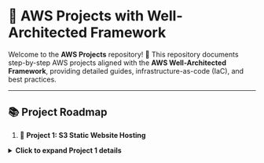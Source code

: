 # 🚀 AWS Projects with Well-Architected Framework

Welcome to the **AWS Projects** repository! 🎯 This repository documents step-by-step AWS projects aligned with the **AWS Well-Architected Framework**, providing detailed guides, infrastructure-as-code (IaC), and best practices.

---

## 📚 Project Roadmap

1. 🔽 **Project 1: S3 Static Website Hosting**  
<details>
<summary><strong>Click to expand Project 1 details</strong></summary>

### 🚀 **Project Overview**
In this project, we build a **static website** hosted on **Amazon S3**, accessible via a public endpoint.

---

### 📝 **1.1 Create Your S3 Static Website**
*Reference: [Enabling website hosting](https://docs.aws.amazon.com/AmazonS3/latest/userguide/EnableWebsiteHosting.html).*

1. **Access the S3 Console**
   - Sign in to the [AWS Management Console](https://console.aws.amazon.com/s3/).
   - In the left navigation pane, choose **General purpose buckets**.

2. **Create Your Bucket**
   - Give your bucket a unique name and create it with **Default** values. Do not change anything for now.

3. **Enable Static Website Hosting**
   - Go to the **Properties** tab of the bucket.
   - Under **Static website hosting**, choose **Edit**.
   - Select **Use this bucket to host a website**.
   - Under **Static website hosting**, toggle **Enable**.

4. **Configure Index and Error Documents**
   - **Index Document:** Enter the file name of the index document, typically `index.html`.  
   - **Error Document (Optional):** Enter the name of your custom error page, typically `error.html`.

5. **Upload Your Website Files**
   - Upload your `index.html` and `error.html` files into the bucket.
   - Example files: [Configuring an index document](https://docs.aws.amazon.com/AmazonS3/latest/userguide/IndexDocumentSupport.html).

---

### 🔐 **1.2 Setting Permissions for Website Access**
*Reference: [Blocking public access to S3 storage](https://docs.aws.amazon.com/AmazonS3/latest/userguide/access-control-block-public-access.html).*

By default, Amazon S3 blocks public access to your account and buckets. To host a static website, you must adjust these settings:

1. Sign in to the [Amazon S3 console](https://console.aws.amazon.com/s3/).
2. In the **Buckets** list, select the bucket configured for static website hosting.
3. Go to the **Permissions** tab.
4. Under **Block public access (bucket settings)**, click **Edit**.
5. Uncheck **Block all public access** and choose **Save changes**.

⚠️ **Warning:**  
Disabling Block Public Access allows anyone on the internet to access your bucket. Make sure you understand the security implications before proceeding.

---

### 📜 **1.3 Add a Bucket Policy for Public Access**

To make the objects in your bucket publicly readable, you need to apply a bucket policy that grants `s3:GetObject` permission.

1. In the **S3 console**, navigate to the **Permissions** tab of your bucket.
2. Under **Bucket Policy**, click **Edit**.
3. Paste the following bucket policy, replacing `your-bucket-name` with your actual bucket name:

```json
{
    "Version": "2012-10-17",
    "Statement": [
        {
            "Sid": "PublicReadGetObject",
            "Effect": "Allow",
            "Principal": "*",
            "Action": [
                "s3:GetObject"
            ],
            "Resource": [
                "arn:aws:s3:::your-bucket-name/*"
            ]
        }
    ]
}


### 📜 **Step 3: Click the URL**
   - Your website URL is under the **Proporties** tab of your S3 Bucket under **Static Website**
     
---

### 🌐 **AWS Documentation**
1. 📖 [Amazon S3 Static Website Hosting](https://docs.aws.amazon.com/AmazonS3/latest/userguide/WebsiteHosting.html)  
   - Learn how to configure an S3 bucket for static website hosting.
   
2. 🔒 [AWS S3 Bucket Policies](https://docs.aws.amazon.com/AmazonS3/latest/userguide/example-bucket-policies.html)  
   - Explore how to set bucket policies for public access.

3. ⚙️ [AWS CLI for S3](https://docs.aws.amazon.com/cli/latest/reference/s3/index.html)  
   - Command-line interface for managing S3 resources.

4. 🛠️ [AWS IAM Policy Generator](https://awspolicygen.s3.amazonaws.com/policygen.html)  
   - Tool to generate bucket policies easily.

---
